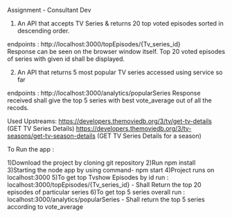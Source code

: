 Assignment - Consultant Dev


1) An API that accepts TV Series & returns 20 top voted episodes sorted in descending order.

endpoints : http://localhost:3000/topEpisodes/{Tv_series_id}  
  Response can be seen on the browser window itself. Top 20 voted episodes of series with given id shall be displayed.

2) An API that returns 5 most popular TV series accessed using service so far 

endpoints : http://localhost:3000/analytics/popularSeries
Response received shall give the top 5 series with best  vote_average out of all the recods.

Used Upstreams:
https://developers.themoviedb.org/3/tv/get-tv-details (GET TV Series Details)
https://developers.themoviedb.org/3/tv-seasons/get-tv-season-details (GET TV Series Details for a season)


To Run the app :

1)Download the project by cloning git repository
2)Run npm install
3)Starting the node app by using command- npm start
4)Project runs on localhost:3000 
5)To get top Tvshow Episodes by id run : localhost:3000/topEpisodes/{Tv_series_id}  - Shall Return the top 20 episodes of particular series
6)To get top 5 series overall run : localhost:3000/analytics/popularSeries - Shall return the top 5 series according to vote_average
